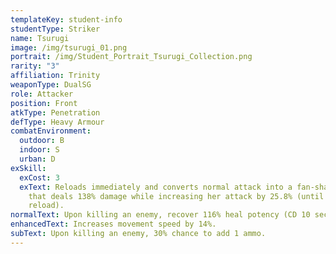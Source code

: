 ```yaml
---
templateKey: student-info
studentType: Striker
name: Tsurugi
image: /img/tsurugi_01.png
portrait: /img/Student_Portrait_Tsurugi_Collection.png
rarity: "3"
affiliation: Trinity
weaponType: DualSG
role: Attacker
position: Front
atkType: Penetration
defType: Heavy Armour
combatEnvironment:
  outdoor: B
  indoor: S
  urban: D
exSkill:
  exCost: 3
  exText: Reloads immediately and converts normal attack into a fan-shaped attack
    that deals 138% damage while increasing her attack by 25.8% (until next
    reload).
normalText: Upon killing an enemy, recover 116% heal potency (CD 10 sec).
enhancedText: Increases movement speed by 14%.
subText: Upon killing an enemy, 30% chance to add 1 ammo.
---
```

